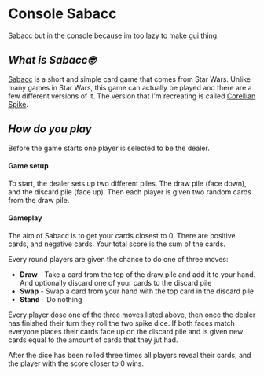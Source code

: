 # **Console Sabacc**
Sabacc but in the console because im too lazy to make gui thing


## *What is Sabacc🤓*
[Sabacc](https://starwars.fandom.com/wiki/Sabacc) is a short and simple card game that comes from Star Wars. Unlike many games in Star Wars, this game can actually be played and there are a few different versions of it. The version that I'm recreating is called [Corellian Spike](https://starwars.fandom.com/wiki/Corellian_Spike).

## *How do you play*
Before the game starts one player is selected to be the dealer.

#### Game setup
To start, the dealer sets up two different piles. The draw pile (face down), and the discard pile (face up). Then each player is given two random cards from the draw pile.

#### Gameplay
The aim of Sabacc is to get your cards closest to 0. There are positive cards, and negative cards. Your total score is the sum of the cards.

Every round players are given the chance to do one of three moves:
- **Draw** - Take a card from the top of the draw pile and add it to your hand. And optionally discard one of your cards to the discard pile
- **Swap** - Swap a card from your hand with the top card in the discard pile
- **Stand** - Do nothing

Every player dose one of the three moves listed above, then once the dealer has finished their turn they roll the two spike dice. If both faces match everyone places their cards face up on the discard pile and is given new cards equal to the amount of cards that they jut had.

After the dice has been rolled three times all players reveal their cards, and the player with the score closer to 0 wins.